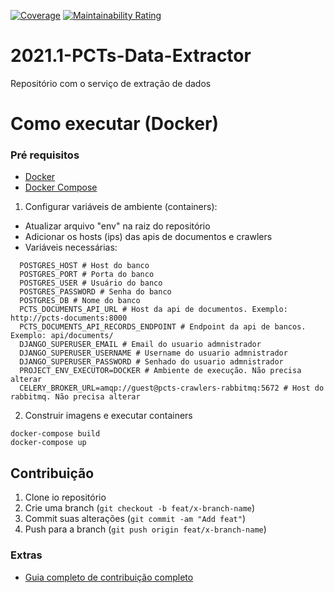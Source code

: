 [![Coverage](https://sonarcloud.io/api/project_badges/measure?project=fga-eps-mds_2021.1-PCTs-Scraper&metric=coverage)](https://sonarcloud.io/dashboard?id=fga-eps-mds_2021.1-PCTs-Scraper)
[![Maintainability Rating](https://sonarcloud.io/api/project_badges/measure?project=fga-eps-mds_2021.1-PCTs-Scraper&metric=sqale_rating)](https://sonarcloud.io/dashboard?id=fga-eps-mds_2021.1-PCTs-Scraper)

# 2021.1-PCTs-Data-Extractor

Repositório com o serviço de extração de dados

# Como executar (Docker)

### Pré requisitos

- [Docker](https://docs.docker.com/engine/install/ubuntu/)
- [Docker Compose](https://docs.docker.com/compose/install/)


1. Configurar variáveis de ambiente (containers):
  * Atualizar arquivo "env" na raiz do repositório
  * Adicionar os hosts (ips) das apis de documentos e crawlers
  * Variáveis necessárias:
  ```shell
    POSTGRES_HOST # Host do banco
    POSTGRES_PORT # Porta do banco
    POSTGRES_USER # Usuário do banco
    POSTGRES_PASSWORD # Senha do banco
    POSTGRES_DB # Nome do banco
    PCTS_DOCUMENTS_API_URL # Host da api de documentos. Exemplo: http://pcts-documents:8000
    PCTS_DOCUMENTS_API_RECORDS_ENDPOINT # Endpoint da api de bancos. Exemplo: api/documents/
    DJANGO_SUPERUSER_EMAIL # Email do usuario admnistrador
    DJANGO_SUPERUSER_USERNAME # Username do usuario admnistrador
    DJANGO_SUPERUSER_PASSWORD # Senhado do usuario admnistrador
    PROJECT_ENV_EXECUTOR=DOCKER # Ambiente de execução. Não precisa alterar
    CELERY_BROKER_URL=amqp://guest@pcts-crawlers-rabbitmq:5672 # Host do rabbitmq. Não precisa alterar
  ```


2. Construir imagens e executar containers

```shell
docker-compose build
docker-compose up
```

## Contribuição

1. Clone io repositório
2. Crie uma branch (`git checkout -b feat/x-branch-name`)
3. Commit suas alterações (`git commit -am "Add feat"`)
4. Push para a branch (`git push origin feat/x-branch-name`)

### Extras

- [Guia completo de contribuição completo](https://github.com/fga-eps-mds/2021.1-PCTs-Docs/blob/main/CONTRIBUTING.md)
